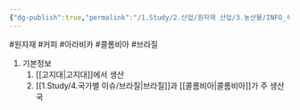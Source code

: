 ```yaml
---
{"dg-publish":true,"permalink":"/1.Study/2.산업/원자재 산업/3.농산물/INFO_식량,가축 등/아라비카/","created":"2024-11-20T21:02:28.927+09:00","updated":"2025-06-26T13:30:31.156+09:00"}
---
```


#원자재 #커피 #아라비카 #콜롬비아 #브라질


1. 기본정보
	1. [[고지대\|고지대]]에서 생산
	2.  [[1.Study/4.국가별 이슈/브라질\|브라질]]과 [[콜롬비아\|콜롬비아]]가 주 생산국
